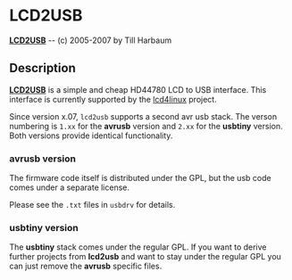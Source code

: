 # LCD2USB #

**[LCD2USB][1]** -- (c) 2005-2007 by Till Harbaum 


## Description ##

**[LCD2USB][1]** is a simple and cheap HD44780 LCD to USB interface.
This interface is currently supported by the [lcd4linux][2] project.

Since version x.07, `lcd2usb` supports a second avr usb stack.
The verson numbering is `1.xx` for the **avrusb** version and
`2.xx` for the **usbtiny** version. Both versions provide identical
functionality. 


### avrusb version ###

The firmware code itself is distributed under the GPL, but
the usb code comes under a separate license.

Please see the `.txt` files in `usbdrv` for details.


### usbtiny version ###

The **usbtiny** stack comes under the regular GPL. If you want
to derive further projects from **lcd2usb** and want to stay
under the regular GPL you can just remove the **avrusb** specific
files.


[1]:	<http://www.harbaum.org/till/lcd2usb>
[2]:	<http://ssl.bulix.org/projects/lcd4linux/wiki/WikiStart>
